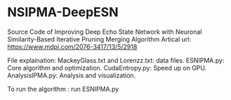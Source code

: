 # NSIPMA-DeepESN
 Source Code of Improving Deep Echo State Network with Neuronal Similarity-Based Iterative Pruning Merging Algorithm 
Artical url: https://www.mdpi.com/2076-3417/13/5/2918

File explaination:
 MackeyGlass.txt and Lorenzz.txt: data files.
 ESNIPMA.py: Core algorithm and optimization.
 CudaEntropy.py: Speed up on GPU.
 AnalysisIPMA.py: Analysis and visualization.

To run the algorithm : run ESNIPMA.py


